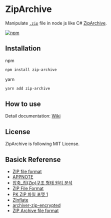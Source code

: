 # ZipArchive

Manipulate [`.zip`](https://en.wikipedia.org/wiki/ZIP_(file_format)) file in node js like C# [ZipArchive](https://docs.microsoft.com/en-us/dotnet/api/system.io.compression.ziparchive?view=net-5.0).

[![npm](https://nodei.co/npm/zip-archive.png?global=true)](https://npm.im/zip-archive)


## Installation

npm
```sh
npm install zip-archive
```

yarn
```sh
yarn add zip-archive
```

## How to use

Detail documentation: [Wiki](https://github.com/raravel/zip-archive/wiki)


## License
ZipArchive is following MIT License.

## Basick Referense

  - [ZIP file format](https://en.wikipedia.org/wiki/ZIP_(file_format)#Local_file_header)
  - [APPNOTE](https://pkware.cachefly.net/webdocs/casestudies/APPNOTE.TXT)
  - [압축_집(Zip)구조 형태 원리 분석](https://jmoon.co.kr/48)
  - [ZIP File Format](https://m.blog.naver.com/koromoon/220612641115)
  - [PK ZIP 파일 포맷 1](https://ucdwuw.tistory.com/30)
  - [ZInflate](http://kippler.com/xinflate/)
  - [archiver-zip-encrypted](https://github.com/artem-karpenko/archiver-zip-encrypted)
  - [ZIP Archive file format](https://nightohl.tistory.com/entry/ZIP-Archive-file-format)